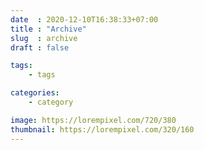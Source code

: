 ```yaml
---
date  : 2020-12-10T16:38:33+07:00
title : "Archive"
slug  : archive
draft : false

tags:
    - tags

categories:
    - category

image: https://lorempixel.com/720/380
thumbnail: https://lorempixel.com/320/160
---
```

